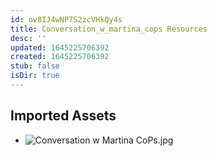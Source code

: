 ```yaml
---
id: ov8IJ4wNP7S2zcVHkQy4s
title: Conversation_w_martina_cops Resources
desc: ''
updated: 1645225706392
created: 1645225706392
stub: false
isDir: true
---
```

## Imported Assets
- ![Conversation w Martina CoPs.jpg](/assets/conversation-w-martina-cops.jpg)
